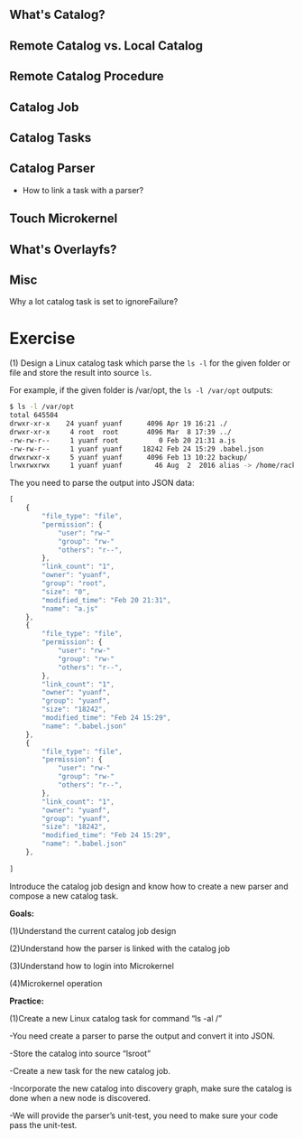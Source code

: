 ## What's Catalog?

## Remote Catalog vs. Local Catalog

## Remote Catalog Procedure

## Catalog Job

## 

## Catalog Tasks

## Catalog Parser

* How to link a task with a parser?

## 

## Touch Microkernel

## What's Overlayfs?

## Misc

Why a lot catalog task is set to ignoreFailure?





# Exercise

\(1\) Design a Linux catalog task which parse the `ls -l` for the given folder or file and store the result into source `ls`.

For example, if the given folder is /var/opt, the `ls -l /var/opt` outputs:

```bash
$ ls -l /var/opt
total 645504
drwxr-xr-x    24 yuanf yuanf      4096 Apr 19 16:21 ./
drwxr-xr-x     4 root  root       4096 Mar  8 17:39 ../
-rw-rw-r--     1 yuanf root          0 Feb 20 21:31 a.js
-rw-rw-r--     1 yuanf yuanf     18242 Feb 24 15:29 .babel.json
drwxrwxr-x     5 yuanf yuanf      4096 Feb 13 10:22 backup/
lrwxrwxrwx     1 yuanf yuanf        46 Aug  2  2016 alias -> /home/rackhd/personal/dotfiles/files/bash-alias

```

The you need to parse the output into JSON data:

```javascript
[
    {
        "file_type": "file",
        "permission": {
            "user": "rw-"
            "group": "rw-"
            "others": "r--",
        },
        "link_count": "1",
        "owner": "yuanf",
        "group": "root",
        "size": "0",
        "modified_time": "Feb 20 21:31",
        "name": "a.js"
    },
    {
        "file_type": "file",
        "permission": {
            "user": "rw-"
            "group": "rw-"
            "others": "r--",
        },
        "link_count": "1",
        "owner": "yuanf",
        "group": "yuanf",
        "size": "18242",
        "modified_time": "Feb 24 15:29",
        "name": ".babel.json"
    },   
    {
        "file_type": "file",
        "permission": {
            "user": "rw-"
            "group": "rw-"
            "others": "r--",
        },
        "link_count": "1",
        "owner": "yuanf",
        "group": "yuanf",
        "size": "18242",
        "modified_time": "Feb 24 15:29",
        "name": ".babel.json"
    }, 
    
]
```



Introduce the catalog job design and know how to create a new parser and compose a new catalog task.

**Goals:**

\(1\)Understand the current catalog job design

\(2\)Understand how the parser is linked with the catalog job

\(3\)Understand how to login into Microkernel

\(4\)Microkernel operation

**Practice:**

\(1\)Create a new Linux catalog task for command “ls -al /”

-You need create a parser to parse the output and convert it into JSON.

-Store the catalog into source “lsroot”

-Create a new task for the new catalog job.

-Incorporate the new catalog into discovery graph, make sure the catalog is done when a new node is discovered.

-We will provide the parser’s unit-test, you need to make sure your code pass the unit-test.

